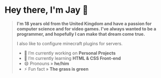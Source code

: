 ### <h1>Hey there, I'm Jay 👋</h1>

> **I'm 18 years old from the United Kingdom and have a passion for computer science and for video games. I've always wanted to be a programmer, and hopefully I can make that dream come true.**
> 
> I also like to configure minecraft plugins for servers.
>
> - 🔭 I’m currently working on **Personal Projects**
> - 🌱 I’m currently learning **HTML & CSS Front-end**
> - 😄 Pronouns » **he/him**
> - ⚡ Fun fact » **The grass is green**


<!--# Socials

<a href="https://twitter.com/jaayoff">
<img alt="Personal Twitter" src="https://upload.wikimedia.org/wikipedia/commons/thumb/4/4f/Twitter-logo.svg/584px-Twitter-logo.svg.png" width=50 height=40>
</a>-->
